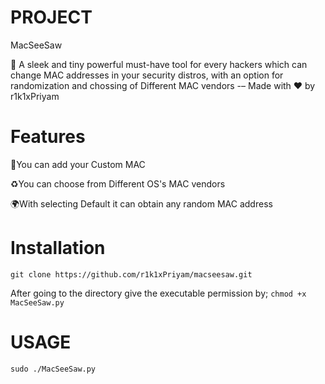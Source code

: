 # PROJECT
MacSeeSaw

🚀 A sleek and tiny powerful must-have tool for every hackers which can change MAC addresses in your security distros, with an option for randomization and chossing of Different MAC vendors  -– Made with ❤ by r1k1xPriyam 

# Features
  📝You can add your Custom MAC 
  
  ♻You can choose from Different OS's MAC vendors
  
  🌍With selecting Default it can obtain any random MAC address 

# Installation
`git clone https://github.com/r1k1xPriyam/macseesaw.git`

After going to the directory give the executable permission by;
`chmod +x MacSeeSaw.py`

# USAGE
`sudo ./MacSeeSaw.py`



